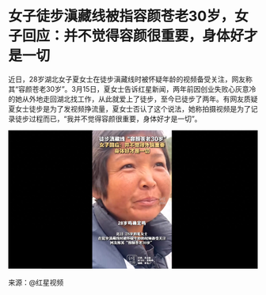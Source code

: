 # 女子徒步滇藏线被指容颜苍老30岁，女子回应：并不觉得容颜很重要，身体好才是一切

近日，28岁湖北女子夏女士在徒步滇藏线时被怀疑年龄的视频备受关注，网友称其“容颜苍老30岁”。3月15日，夏女士告诉红星新闻，两年前因创业失败心灰意冷的她从外地走回湖北找工作，从此就爱上了徒步，至今已徒步了两年。有网友质疑夏女士徒步是为了发视频挣流量，夏女士否认了这个说法，她称拍摄视频是为了记录徒步过程而已，“我并不觉得容颜很重要，身体好才是一切”。

![0f5855e48c15891ee481ceb56c9a212e.jpg](https://raw.githubusercontent.com/qqhsx/qqnews_image/main/2024/03/15/女子徒步滇藏线被指容颜苍老30岁，女子回应：并不觉得容颜很重要，身体好才是一切/0f5855e48c15891ee481ceb56c9a212e.jpg)

来源：@红星视频

